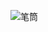 ![笔筒](https://user-images.githubusercontent.com/55586349/114516596-2242b780-9c70-11eb-9ece-cf060a3d7080.png)
